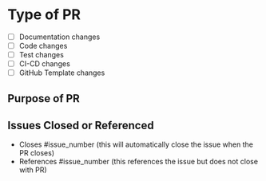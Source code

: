 # Type of PR

- [ ] Documentation changes
- [ ] Code changes
- [ ] Test changes
- [ ] CI-CD changes
- [ ] GitHub Template changes

## Purpose of PR

## Issues Closed or Referenced

- Closes #issue_number (this will automatically close the issue when the PR closes)
- References #issue_number (this references the issue but does not close with PR)
